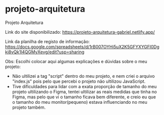 # projeto-arquitetura
Projeto Arquitetura

Link do site disponibilizado: https://projeto-arquitetura-gabriel.netlify.app/

Link da planilha de registo de informação: https://docs.google.com/spreadsheets/d/1rB007OYHi5uX2K5GFYXYGFI0Dgkj8vQk1l4QGMyXevg/edit?usp=sharing

Obs: Escolhi colocar aqui algumas explicações e dúvidas sobre o meu projeto:
* Não ultilizei a tag "script" dentro do meu projeto, e nem criei o arquivo "index.js" pois pelo que percebi o projeto não ultilizou JavaScript.
* Tive dificuldades para lidar com a exata proporção de tamanho do meu projeto ultilizando o Figma, tentei ultilizar as reais medidas que tinha no Figma, mas pelo que vi o tamanho ficava bem diferente, e creio eu que o tamanho do meu monitor(pequeno) estava influenciando no meu projeto também.

